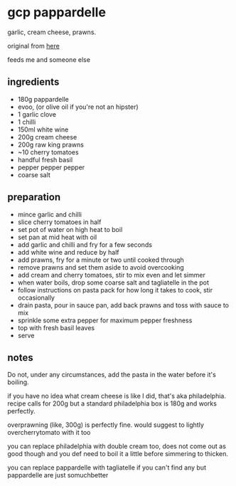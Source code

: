 # gcp pappardelle

garlic, cream cheese, prawns.

original from [here](https://www.yummly.co.uk/recipe/Garlic-_-Chili-Prawn-Tagliatelle-1195861#directions)

feeds me and someone else

## ingredients

- 180g pappardelle
- evoo, (or olive oil if you're not an hipster)
- 1 garlic clove
- 1 chilli
- 150ml white wine
- 200g cream cheese
- 200g raw king prawns
- ~10 cherry tomatoes
- handful fresh basil
- pepper pepper pepper
- coarse salt


## preparation

- mince garlic and chilli
- slice cherry tomatoes in half
- set pot of water on high heat to boil
- set pan at mid heat with oil
- add garlic and chilli and fry for a few seconds
- add white wine and reduce by half
- add prawns, fry for a minute or two until cooked through
- remove prawns and set them aside to avoid overcooking
- add cream and cherry tomatoes, stir to mix even and let simmer
- when water boils, drop some coarse salt and tagliatelle in the pot
- follow instructions on pasta pack for how long it takes to cook, stir occasionally
- drain pasta, pour in sauce pan, add back prawns and toss with sauce to mix
- sprinkle some extra pepper for maximum pepper freshness
- top with fresh basil leaves
- serve

## notes

Do not, under any circumstances, add the pasta in the water before it's boiling.

if you have no idea what cream cheese is like I did, that's aka philadelphia. recipe calls for 200g but a standard philadelphia box is 180g and works perfectly.

overprawning (like, 300g) is perfectly fine. would suggest to lightly overcherrytomato with it too

you can replace philadelphia with double cream too, does not come out as good though and you def need to boil it a little before simmering to thicken.

you can replace pappardelle with tagliatelle if you can't find any but pappardelle are just somuchbetter
